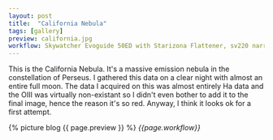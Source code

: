 ```yaml
---
layout: post
title:  "California Nebula"
tags: [gallery]
preview: california.jpg
workflow: Skywatcher Evoguide 50ED with Starizona Flattener, sv220 narrowband filter, Risingcam IMX585, guided, 4hr 25min of data
---
```

This is the California Nebula. It's a massive emission nebula in the constellation of Perseus. I gathered this data on a clear night with almost an entire full moon. The data I acquired on this was almost entirely Ha data and the OIII was virtually non-existant so I didn't even bother to add it to the final image, hence the reason it's so red. Anyway, I think it looks ok for a first attempt.

{% picture blog {{ page.preview }} %}
_{{page.workflow}}_
